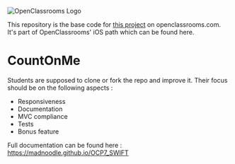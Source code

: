 ![OpenClassrooms Logo](https://upload.wikimedia.org/wikipedia/fr/thumb/0/0d/Logo_OpenClassrooms.png/320px-Logo_OpenClassrooms.png)

This repository is the base code for [this project](https://openclassrooms.com/projects/ameliorer-une-application-existante) on openclassrooms.com.
It's part of OpenClassrooms' iOS path which can be found here.

# CountOnMe
Students are supposed to clone or fork the repo and improve it. Their focus should be on the following aspects :
- Responsiveness
- Documentation
- MVC compliance
- Tests
- Bonus feature

Full documentation can be found here : https://madnoodle.github.io/OCP7_SWIFT
